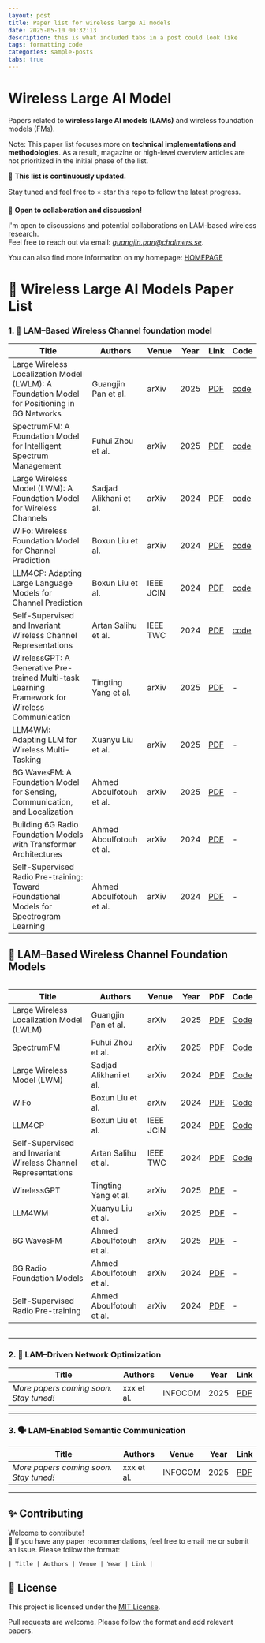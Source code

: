 ```yaml
---
layout: post
title: Paper list for wireless large AI models
date: 2025-05-10 00:32:13
description: this is what included tabs in a post could look like
tags: formatting code
categories: sample-posts
tabs: true
---
```


# Wireless Large AI Model
Papers related to **wireless large AI models (LAMs)** and wireless foundation models (FMs). 

Note: This paper list focuses more on **technical implementations and methodologies**. As a result, magazine or high-level overview articles are not prioritized in the initial phase of the list.

📌 **This list is continuously updated.**

Stay tuned and feel free to ⭐ star this repo to follow the latest progress.

🤝 **Open to collaboration and discussion!**

I'm open to discussions and potential collaborations on LAM-based wireless research.  
Feel free to reach out via email: *guangjin.pan@chalmers.se*.

You can also find more information on my homepage: [HOMEPAGE](https://guangjinpan.github.io/)


# 📡 Wireless Large AI Models Paper List




### 1. 📶 LAM–Based Wireless Channel foundation model 

| Title | Authors | Venue | Year | Link | Code |
|-------|---------|-------|------|------|------|
| Large Wireless Localization Model (LWLM): A Foundation Model for Positioning in 6G Networks | Guangjin Pan et al. | arXiv | 2025 | [PDF](https://arxiv.org/abs/2505.10134) | [code](https://github.com/guangjinpan/LWLM)|
| SpectrumFM: A Foundation Model for Intelligent Spectrum Management | Fuhui Zhou  et al.| arXiv | 2025 | [PDF](https://arxiv.org/abs/2505.06256) | [code](https://github.com/ChunyuLiu188/SpectrumFM)|
| Large Wireless Model (LWM): A Foundation Model for Wireless Channels | Sadjad Alikhani et al. | arXiv | 2024 | [PDF](https://arxiv.org/abs/2411.08872) | [code](https://huggingface.co/wi-lab)|
| WiFo: Wireless Foundation Model for Channel Prediction | Boxun Liu et al. | arXiv | 2024 | [PDF](https://arxiv.org/abs/2412.08908) | [code](https://github.com/liuboxun/WiFo)|
| LLM4CP: Adapting Large Language Models for Channel Prediction | Boxun Liu et al.| IEEE JCIN | 2024 | [PDF](https://ieeexplore.ieee.org/document/10582829) | [code](https://github.com/liuboxun/LLM4CP) |
| Self-Supervised and Invariant Wireless Channel Representations | Artan Salihu et al. | IEEE TWC | 2024 | [PDF](https://ieeexplore.ieee.org/document/10382964) | [code](https://github.com/ars205/wireless_ssl)|
| WirelessGPT: A Generative Pre-trained Multi-task Learning Framework for Wireless Communication| Tingting Yang et al. | arXiv | 2025 | [PDF](https://arxiv.org/abs/2502.06877) | - |
| LLM4WM: Adapting LLM for Wireless Multi-Tasking| Xuanyu Liu et al. | arXiv | 2025 |  [PDF](https://arxiv.org/abs/2501.12983)| - |
| 6G WavesFM: A Foundation Model for Sensing, Communication, and Localization | Ahmed Aboulfotouh et al. | arXiv | 2025 | [PDF](https://arxiv.org/abs/2504.14100) | - | 
| Building 6G Radio Foundation Models with Transformer Architectures | Ahmed Aboulfotouh  et al.| arXiv | 2024 | [PDF](https://arxiv.org/abs/2411.09996) | - |
| Self-Supervised Radio Pre-training: Toward Foundational Models for Spectrogram Learning | Ahmed Aboulfotouh et al.| arXiv | 2024 | [PDF](https://arxiv.org/abs/2411.09849) | - |


<h2>📶 LAM–Based Wireless Channel Foundation Models</h2>

<div style="overflow-x: auto;">
<table>
  <thead>
    <tr>
      <th>Title</th>
      <th>Authors</th>
      <th>Venue</th>
      <th>Year</th>
      <th>PDF</th>
      <th>Code</th>
    </tr>
  </thead>
  <tbody>
    <tr>
      <td>Large Wireless Localization Model (LWLM)</td>
      <td>Guangjin Pan et al.</td>
      <td>arXiv</td>
      <td>2025</td>
      <td><a href="https://arxiv.org/abs/2505.10134">PDF</a></td>
      <td><a href="https://github.com/guangjinpan/LWLM">Code</a></td>
    </tr>
    <tr>
      <td>SpectrumFM</td>
      <td>Fuhui Zhou et al.</td>
      <td>arXiv</td>
      <td>2025</td>
      <td><a href="https://arxiv.org/abs/2505.06256">PDF</a></td>
      <td><a href="https://github.com/ChunyuLiu188/SpectrumFM">Code</a></td>
    </tr>
    <tr>
      <td>Large Wireless Model (LWM)</td>
      <td>Sadjad Alikhani et al.</td>
      <td>arXiv</td>
      <td>2024</td>
      <td><a href="https://arxiv.org/abs/2411.08872">PDF</a></td>
      <td><a href="https://huggingface.co/wi-lab">Code</a></td>
    </tr>
    <tr>
      <td>WiFo</td>
      <td>Boxun Liu et al.</td>
      <td>arXiv</td>
      <td>2024</td>
      <td><a href="https://arxiv.org/abs/2412.08908">PDF</a></td>
      <td><a href="https://github.com/liuboxun/WiFo">Code</a></td>
    </tr>
    <tr>
      <td>LLM4CP</td>
      <td>Boxun Liu et al.</td>
      <td>IEEE JCIN</td>
      <td>2024</td>
      <td><a href="https://ieeexplore.ieee.org/document/10582829">PDF</a></td>
      <td><a href="https://github.com/liuboxun/LLM4CP">Code</a></td>
    </tr>
    <tr>
      <td>Self-Supervised and Invariant Wireless Channel Representations</td>
      <td>Artan Salihu et al.</td>
      <td>IEEE TWC</td>
      <td>2024</td>
      <td><a href="https://ieeexplore.ieee.org/document/10382964">PDF</a></td>
      <td><a href="https://github.com/ars205/wireless_ssl">Code</a></td>
    </tr>
    <tr>
      <td>WirelessGPT</td>
      <td>Tingting Yang et al.</td>
      <td>arXiv</td>
      <td>2025</td>
      <td><a href="https://arxiv.org/abs/2502.06877">PDF</a></td>
      <td>-</td>
    </tr>
    <tr>
      <td>LLM4WM</td>
      <td>Xuanyu Liu et al.</td>
      <td>arXiv</td>
      <td>2025</td>
      <td><a href="https://arxiv.org/abs/2501.12983">PDF</a></td>
      <td>-</td>
    </tr>
    <tr>
      <td>6G WavesFM</td>
      <td>Ahmed Aboulfotouh et al.</td>
      <td>arXiv</td>
      <td>2025</td>
      <td><a href="https://arxiv.org/abs/2504.14100">PDF</a></td>
      <td>-</td>
    </tr>
    <tr>
      <td>6G Radio Foundation Models</td>
      <td>Ahmed Aboulfotouh et al.</td>
      <td>arXiv</td>
      <td>2024</td>
      <td><a href="https://arxiv.org/abs/2411.09996">PDF</a></td>
      <td>-</td>
    </tr>
    <tr>
      <td>Self-Supervised Radio Pre-training</td>
      <td>Ahmed Aboulfotouh et al.</td>
      <td>arXiv</td>
      <td>2024</td>
      <td><a href="https://arxiv.org/abs/2411.09849">PDF</a></td>
      <td>-</td>
    </tr>
  </tbody>
</table>
</div>


---

### 2. 🧠 LAM–Driven Network Optimization  

| Title | Authors | Venue | Year | Link |
|-------|---------|-------|------|------|
| *More papers coming soon. Stay tuned!* | xxx et al. | INFOCOM | 2025 | [PDF](https://arxiv.org/abs/xxxx) |


---

### 3. 🗣️ LAM–Enabled Semantic Communication  

| Title | Authors | Venue | Year | Link |
|-------|---------|-------|------|------|
| *More papers coming soon. Stay tuned!* | xxx et al. | INFOCOM | 2025 | [PDF](https://arxiv.org/abs/xxxx) |

---

## ✨ Contributing

Welcome to contribute!  
📩 If you have any paper recommendations, feel free to email me or submit an issue.
Please follow the format:

`| Title | Authors | Venue | Year | Link |`  


## 📄 License

This project is licensed under the [MIT License](LICENSE).

Pull requests are welcome. Please follow the format and add relevant papers.
